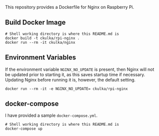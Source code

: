 This repository provides a Dockerfile for Nginx on Raspberry Pi.


## Build Docker Image

```
# Shell working directory is where this README.md is
docker build -t ckulka/rpi-nginx .
docker run --rm -it ckulka/nginx
```


## Environment Variables

If the environment variable ```NGINX_NO_UPDATE``` is present, 
then Nginx will not be updated prior to starting it, as this 
saves startup time if necessary. 
Updating Nginx before running it is, however, the default setting.

```
docker run --rm -it -e NGINX_NO_UPDATE= ckulka/rpi-nginx
```


## docker-compose

I have provided a sample ```docker-compose.yml```.

```
# Shell working directory is where this README.md is
docker-compose up
```
